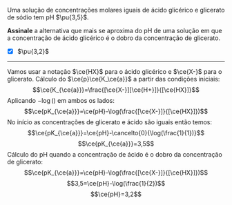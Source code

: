 Uma solução de concentrações molares iguais de ácido glicérico e glicerato de sódio tem pH $\pu{3,5}$.

**Assinale** a alternativa que mais se aproxima do pH de uma solução em que a concentração de ácido glicérico é o dobro da concentração de glicerato.

- [x] $\pu{3,2}$


---

Vamos usar a notação $\ce{HX}$ para o ácido glicérico e $\ce{X-}$ para o glicerato.
Cálculo do $\ce{p}\ce{K_\ce{a}}$ a partir das condições iniciais:
$$\ce{K_{\ce{a}}}=\frac{[\ce{X-}][\ce{H+}]}{[\ce{HX}]}$$
Aplicando $-\log()$  em ambos os lados:
$$\ce{pK_{\ce{a}}}=\ce{pH}-\log(\frac{[\ce{X-}]}{[\ce{HX}]})$$
No início as concentrações de glicerato e ácido são iguais então temos:
$$\ce{pK_{\ce{a}}}=\ce{pH}-\cancelto{0}{\log(\frac{1}{1})}$$
$$\ce{pK_{\ce{a}}}=3,5$$
Cálculo do pH quando a concentração de ácido é o dobro da concentração de glicerato:
$$\ce{pK_{\ce{a}}}=\ce{pH}-\log(\frac{[\ce{X-}]}{[\ce{HX}]})$$
$$3,5=\ce{pH}-\log(\frac{1}{2})$$
$$\ce{pH}=3,2$$
